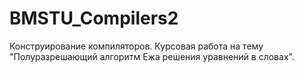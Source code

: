 # BMSTU_Compilers2
Конструирование компиляторов. Курсовая работа на тему "Полуразрешающий алгоритм Ежа решения уравнений в словах".
